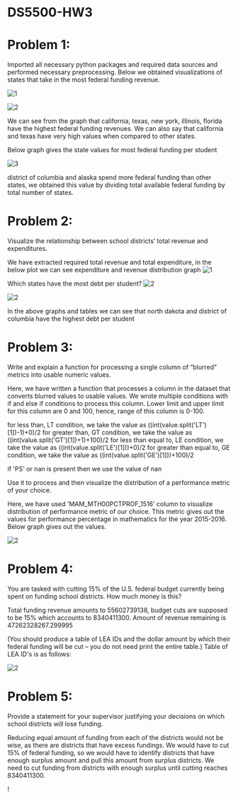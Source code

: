 # DS5500-HW3

# Problem 1:
Imported all necessary python packages and required data sources and performed necessary preprocessing. Below we obtained visualizations 
of states that take in the most federal funding revenue.

![1](/pic1.JPG)

![2](/pic7.JPG)

We can see from the graph that california, texas, new york, illinois, florida have the highest federal funding revenues. We can also say
that california and texas have very high values when compared to other states.

Below graph gives the state values for most federal funding per student

![3](/pic2.JPG)

district of columbia and alaska spend more federal funding than other states, we obtained this value by dividing total available 
federal funding by total number of states.

# Problem 2:
Visualize the relationship between school districts’ total revenue and expenditures.

We have extracted required total revenue and total expenditure, in the below plot we can see expenditure and revenue distribution graph
![1](/pic3.JPG)

Which states have the most debt per student?
![2](/pic4.JPG)

![2](/pic5.JPG)

In the above graphs and tables we can see that north dakota and district of columbia have the highest debt per student

# Problem 3:
Write and explain a function for processing a single column of “blurred” metrics into usable numeric values.

Here, we have written a function that processes a column in the dataset that converts blurred values to usable values.
We wrote multiple conditions with if and else if conditions to process this column. Lower limit and upper limit for this column are
0 and 100, hence, range of this column is 0-100.

for less than, LT condition, we take the value as ((int(value.split('LT')[1])-1)+0)/2
for greater than, GT condition, we take the value as ((int(value.split('GT')[1])+1)+100)/2
for less than equal to, LE condition, we take the value as ((int(value.split('LE')[1]))+0)/2
for greater than equal to, GE condition, we take the value as ((int(value.split('GE')[1]))+100)/2

if 'PS' or nan is present then we use the value of nan

Use it to process and then visualize the distribution of a performance metric of your choice.

Here, we have used 'MAM_MTH00PCTPROF_1516' column to visualize distribution of performance metric of our choice. This metric gives out the values for performance percentage in mathematics for the year 2015-2016. Below graph gives out the values.

![2](/pic9.JPG)

# Problem 4:

You are tasked with cutting 15% of the U.S. federal budget currently being spent on funding school districts.
How much money is this?

Total funding revenue amounts to 55602739138, budget cuts are supposed to be 15% which accounts to 8340411300. Amount of revenue remaining is 47262328267.299995

(You should produce a table of LEA IDs and the dollar amount by which their federal funding will be cut –
you do not need print the entire table.)
Table of LEA ID's is as follows:

![2](/pic6.JPG)


# Problem 5:

Provide a statement for your supervisor justifying your decisions on which school districts will lose funding.

Reducing equal amount of funding from each of the districts would not be wise, as there are districts that have excess fundings. We would have to cut 15% of federal funding, so we would have to identify districts that have enough surplus amount and pull this amount from surplus districts. We need to cut funding from districts with enough surplus until cutting reaches 8340411300.







!
